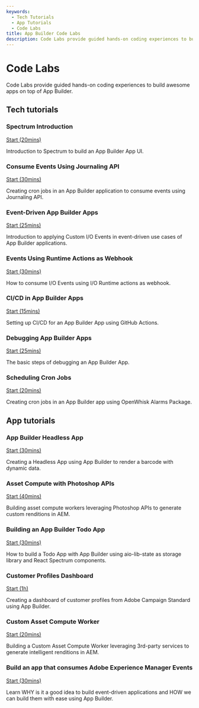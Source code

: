 ```yaml
---
keywords:
  - Tech Tutorials
  - App Tutorials
  - Code Labs
title: App Builder Code Labs
description: Code Labs provide guided hands-on coding experiences to build awesome apps on top of App Builder.
---
```


# Code Labs

Code Labs provide guided hands-on coding experiences to build awesome apps on top of App Builder.

## Tech tutorials

<DiscoverBlock slots="heading, link, text" width="100%" />

### Spectrum Introduction

[Start (20mins)](spectrum-intro/index.md)

Introduction to Spectrum to build an App Builder App UI.




<DiscoverBlock slots="heading, link, text" width="100%" />

### Consume Events Using Journaling API

[Start (30mins)](journaling-events/index.md)

Creating cron jobs in an App Builder application to consume events using Journaling API.




<DiscoverBlock slots="heading, link, text" width="100%" />

### Event-Driven App Builder Apps

[Start (25mins)](event-driven/index.md)

Introduction to applying Custom I/O Events in event-driven use cases of App Builder applications.




<DiscoverBlock slots="heading, link, text" width="100%" />

### Events Using Runtime Actions as Webhook

[Start (30mins)](events-runtime/index.md)

How to consume I/O Events using I/O Runtime actions as webhook.




<DiscoverBlock slots="heading, link, text" width="100%" />

### CI/CD in App Builder Apps

[Start (15mins)](ci-cd/index.md)

Setting up CI/CD for an App Builder App using GitHub Actions.




<DiscoverBlock slots="heading, link, text" width="100%" />

### Debugging App Builder Apps

[Start (25mins)](debugging/index.md)

The basic steps of debugging an App Builder App.




<DiscoverBlock slots="heading, link, text" width="100%" />

### Scheduling Cron Jobs

[Start (20mins)](cron-jobs/index.md)

Creating cron jobs in an App Builder app using OpenWhisk Alarms Package.



## App tutorials


<DiscoverBlock slots="heading, link, text" width="100%" />

### App Builder Headless App

[Start (30mins)](barcode-reader/index.md)

Creating a Headless App using App Builder to render a barcode with dynamic data.



<DiscoverBlock slots="heading, link, text" width="100%" />

### Asset Compute with Photoshop APIs

[Start (40mins)](asset-compute-worker-ps-api/index.md)

Building asset compute workers leveraging Photoshop APIs to generate custom renditions in AEM.



<DiscoverBlock slots="heading, link, text" width="100%" />

### Building an App Builder Todo App

[Start (30mins)](todo-app/index.md)

How to build a Todo App with App Builder using aio-lib-state as storage library and React Spectrum components.





<DiscoverBlock slots="heading, link, text" width="100%" />

### Customer Profiles Dashboard

[Start (1h)](customer-dashboard/index.md)

Creating a dashboard of customer profiles from Adobe Campaign Standard using App Builder.





<DiscoverBlock slots="heading, link, text" width="100%" />

### Custom Asset Compute Worker

[Start (20mins)](custom-asset-compute-worker/index.md)

Building a Custom Asset Compute Worker leveraging 3rd-party services to generate intelligent renditions in AEM.




<DiscoverBlock slots="heading, link, text" width="100%" />

### Build an app that consumes Adobe Experience Manager Events

[Start (30mins)](https://experienceleague.adobe.com/docs/adobe-developers-live-events/events/2021/oct2021/consume-aem-events.html?lang=en)

Learn WHY is it a good idea to build event-driven applications and HOW we can build them with ease using App Builder.

